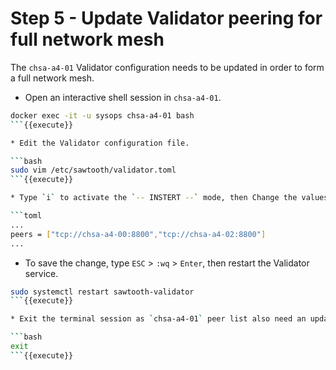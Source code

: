 
# Step 5 - Update Validator peering for full network mesh

The `chsa-a4-01` Validator configuration needs to be updated in order to form a full network mesh.

* Open an interactive shell session in `chsa-a4-01`.

```bash
docker exec -it -u sysops chsa-a4-01 bash
```{{execute}}

* Edit the Validator configuration file.

```bash
sudo vim /etc/sawtooth/validator.toml
```{{execute}}

* Type `i` to activate the `-- INSTERT --` mode, then Change the values as described below.

```toml
...
peers = ["tcp://chsa-a4-00:8800","tcp://chsa-a4-02:8800"]
...
```

* To save the change, type `ESC` > `:wq` > `Enter`, then restart the Validator service.

```bash
sudo systemctl restart sawtooth-validator
```{{execute}}

* Exit the terminal session as `chsa-a4-01` peer list also need an update.

```bash
exit
```{{execute}}